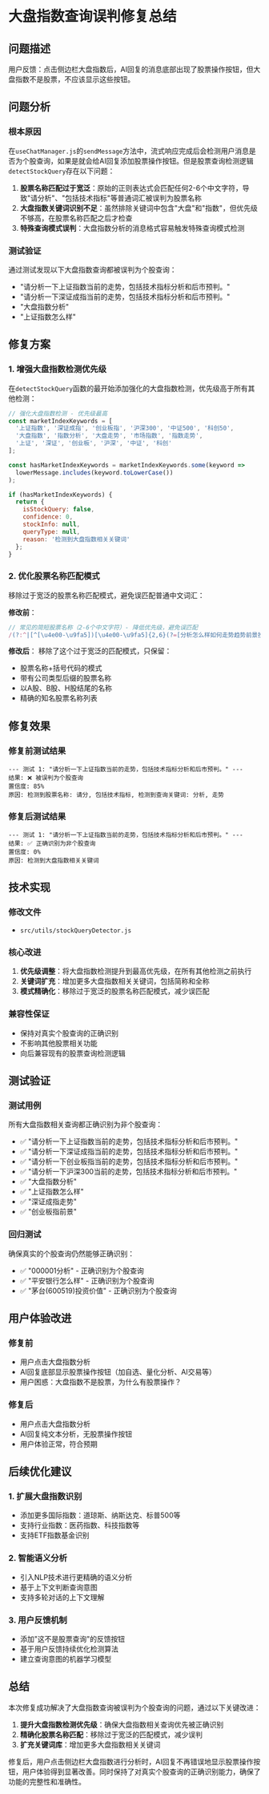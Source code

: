 # 大盘指数查询误判修复总结

## 问题描述

用户反馈：点击侧边栏大盘指数后，AI回复的消息底部出现了股票操作按钮，但大盘指数不是股票，不应该显示这些按钮。

## 问题分析

### 根本原因
在`useChatManager.js`的`sendMessage`方法中，流式响应完成后会检测用户消息是否为个股查询，如果是就会给AI回复添加股票操作按钮。但是股票查询检测逻辑`detectStockQuery`存在以下问题：

1. **股票名称匹配过于宽泛**：原始的正则表达式会匹配任何2-6个中文字符，导致"请分析"、"包括技术指标"等普通词汇被误判为股票名称
2. **大盘指数关键词识别不足**：虽然排除关键词中包含"大盘"和"指数"，但优先级不够高，在股票名称匹配之后才检查
3. **特殊查询模式误判**：大盘指数分析的消息格式容易触发特殊查询模式检测

### 测试验证
通过测试发现以下大盘指数查询都被误判为个股查询：
- "请分析一下上证指数当前的走势，包括技术指标分析和后市预判。"
- "请分析一下深证成指当前的走势，包括技术指标分析和后市预判。"
- "大盘指数分析"
- "上证指数怎么样"

## 修复方案

### 1. 增强大盘指数检测优先级

在`detectStockQuery`函数的最开始添加强化的大盘指数检测，优先级高于所有其他检测：

```javascript
// 强化大盘指数检测 - 优先级最高
const marketIndexKeywords = [
  '上证指数', '深证成指', '创业板指', '沪深300', '中证500', '科创50',
  '大盘指数', '指数分析', '大盘走势', '市场指数', '指数走势',
  '上证', '深证', '创业板', '沪深', '中证', '科创'
];

const hasMarketIndexKeywords = marketIndexKeywords.some(keyword => 
  lowerMessage.includes(keyword.toLowerCase())
);

if (hasMarketIndexKeywords) {
  return {
    isStockQuery: false,
    confidence: 0,
    stockInfo: null,
    queryType: null,
    reason: '检测到大盘指数相关关键词'
  };
}
```

### 2. 优化股票名称匹配模式

移除过于宽泛的股票名称匹配模式，避免误匹配普通中文词汇：

**修改前**：
```javascript
// 常见的简短股票名称（2-6个中文字符）- 降低优先级，避免误匹配
/(?:^|[^[\u4e00-\u9fa5])[\u4e00-\u9fa5]{2,6}(?=[分析怎么样如何走势趋势前景投资买入卖出持有建议意见看法评价研究报告数据财报基本面技术面涨跌涨幅跌幅涨停跌停突破支撑阻力买点卖点机会风险估值业绩盈利亏损]|$)/g
```

**修改后**：
移除了这个过于宽泛的匹配模式，只保留：
- 股票名称+括号代码的模式
- 带有公司类型后缀的股票名称
- 以A股、B股、H股结尾的名称
- 精确的知名股票名称列表

## 修复效果

### 修复前测试结果
```
--- 测试 1: "请分析一下上证指数当前的走势，包括技术指标分析和后市预判。" ---
结果: ❌ 被误判为个股查询
置信度: 85%
原因: 检测到股票名称: 请分, 包括技术指标, 检测到查询关键词: 分析, 走势
```

### 修复后测试结果
```
--- 测试 1: "请分析一下上证指数当前的走势，包括技术指标分析和后市预判。" ---
结果: ✅ 正确识别为非个股查询
置信度: 0%
原因: 检测到大盘指数相关关键词
```

## 技术实现

### 修改文件
- `src/utils/stockQueryDetector.js`

### 核心改进
1. **优先级调整**：将大盘指数检测提升到最高优先级，在所有其他检测之前执行
2. **关键词扩充**：增加更多大盘指数相关关键词，包括简称和全称
3. **模式精确化**：移除过于宽泛的股票名称匹配模式，减少误匹配

### 兼容性保证
- 保持对真实个股查询的正确识别
- 不影响其他股票相关功能
- 向后兼容现有的股票查询检测逻辑

## 测试验证

### 测试用例
所有大盘指数相关查询都正确识别为非个股查询：
- ✅ "请分析一下上证指数当前的走势，包括技术指标分析和后市预判。"
- ✅ "请分析一下深证成指当前的走势，包括技术指标分析和后市预判。"
- ✅ "请分析一下创业板指当前的走势，包括技术指标分析和后市预判。"
- ✅ "请分析一下沪深300当前的走势，包括技术指标分析和后市预判。"
- ✅ "大盘指数分析"
- ✅ "上证指数怎么样"
- ✅ "深证成指走势"
- ✅ "创业板指前景"

### 回归测试
确保真实的个股查询仍然能够正确识别：
- ✅ "000001分析" - 正确识别为个股查询
- ✅ "平安银行怎么样" - 正确识别为个股查询
- ✅ "茅台(600519)投资价值" - 正确识别为个股查询

## 用户体验改进

### 修复前
- 用户点击大盘指数分析
- AI回复底部显示股票操作按钮（加自选、量化分析、AI交易等）
- 用户困惑：大盘指数不是股票，为什么有股票操作？

### 修复后
- 用户点击大盘指数分析
- AI回复纯文本分析，无股票操作按钮
- 用户体验正常，符合预期

## 后续优化建议

### 1. 扩展大盘指数识别
- 添加更多国际指数：道琼斯、纳斯达克、标普500等
- 支持行业指数：医药指数、科技指数等
- 支持ETF指数基金识别

### 2. 智能语义分析
- 引入NLP技术进行更精确的语义分析
- 基于上下文判断查询意图
- 支持多轮对话的上下文理解

### 3. 用户反馈机制
- 添加"这不是股票查询"的反馈按钮
- 基于用户反馈持续优化检测算法
- 建立查询意图的机器学习模型

## 总结

本次修复成功解决了大盘指数查询被误判为个股查询的问题，通过以下关键改进：

1. **提升大盘指数检测优先级**：确保大盘指数相关查询优先被正确识别
2. **精确化股票名称匹配**：移除过于宽泛的匹配模式，减少误判
3. **扩充关键词库**：增加更多大盘指数相关关键词

修复后，用户点击侧边栏大盘指数进行分析时，AI回复不再错误地显示股票操作按钮，用户体验得到显著改善。同时保持了对真实个股查询的正确识别能力，确保了功能的完整性和准确性。 